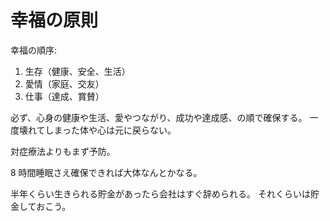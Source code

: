 # 幸福の原則

幸福の順序:

1. 生存（健康、安全、生活）
2. 愛情（家庭、交友）
3. 仕事（達成、賞賛）

必ず、心身の健康や生活、愛やつながり、成功や達成感、の順で確保する。
一度壊れてしまった体や心は元に戻らない。

対症療法よりもまず予防。

8 時間睡眠さえ確保できれば大体なんとかなる。

半年くらい生きられる貯金があったら会社はすぐ辞められる。
それくらいは貯金しておこう。
